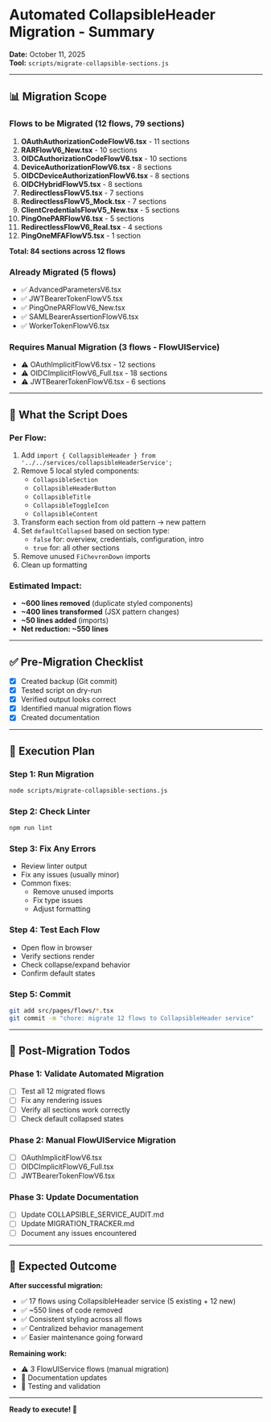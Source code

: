 # Automated CollapsibleHeader Migration - Summary

**Date:** October 11, 2025  
**Tool:** `scripts/migrate-collapsible-sections.js`

---

## 📊 Migration Scope

### Flows to be Migrated (12 flows, 79 sections)

1. **OAuthAuthorizationCodeFlowV6.tsx** - 11 sections
2. **RARFlowV6_New.tsx** - 10 sections  
3. **OIDCAuthorizationCodeFlowV6.tsx** - 10 sections
4. **DeviceAuthorizationFlowV6.tsx** - 8 sections
5. **OIDCDeviceAuthorizationFlowV6.tsx** - 8 sections
6. **OIDCHybridFlowV5.tsx** - 8 sections
7. **RedirectlessFlowV5.tsx** - 7 sections
8. **RedirectlessFlowV5_Mock.tsx** - 7 sections
9. **ClientCredentialsFlowV5_New.tsx** - 5 sections
10. **PingOnePARFlowV6.tsx** - 5 sections
11. **RedirectlessFlowV6_Real.tsx** - 4 sections
12. **PingOneMFAFlowV5.tsx** - 1 section

**Total: 84 sections across 12 flows**

### Already Migrated (5 flows)
- ✅ AdvancedParametersV6.tsx
- ✅ JWTBearerTokenFlowV5.tsx
- ✅ PingOnePARFlowV6_New.tsx
- ✅ SAMLBearerAssertionFlowV6.tsx
- ✅ WorkerTokenFlowV6.tsx

### Requires Manual Migration (3 flows - FlowUIService)
- ⚠️ OAuthImplicitFlowV6.tsx - 12 sections
- ⚠️ OIDCImplicitFlowV6_Full.tsx - 18 sections
- ⚠️ JWTBearerTokenFlowV6.tsx - 6 sections

---

## 🎯 What the Script Does

### Per Flow:
1. Add `import { CollapsibleHeader } from '../../services/collapsibleHeaderService';`
2. Remove 5 local styled components:
   - `CollapsibleSection`
   - `CollapsibleHeaderButton`
   - `CollapsibleTitle`
   - `CollapsibleToggleIcon`
   - `CollapsibleContent`
3. Transform each section from old pattern → new pattern
4. Set `defaultCollapsed` based on section type:
   - `false` for: overview, credentials, configuration, intro
   - `true` for: all other sections
5. Remove unused `FiChevronDown` imports
6. Clean up formatting

### Estimated Impact:
- **~600 lines removed** (duplicate styled components)
- **~400 lines transformed** (JSX pattern changes)
- **~50 lines added** (imports)
- **Net reduction: ~550 lines**

---

## ✅ Pre-Migration Checklist

- [x] Created backup (Git commit)
- [x] Tested script on dry-run
- [x] Verified output looks correct
- [x] Identified manual migration flows
- [x] Created documentation

---

## 🚀 Execution Plan

### Step 1: Run Migration
```bash
node scripts/migrate-collapsible-sections.js
```

### Step 2: Check Linter
```bash
npm run lint
```

### Step 3: Fix Any Errors
- Review linter output
- Fix any issues (usually minor)
- Common fixes:
  - Remove unused imports
  - Fix type issues
  - Adjust formatting

### Step 4: Test Each Flow
- Open flow in browser
- Verify sections render
- Check collapse/expand behavior
- Confirm default states

### Step 5: Commit
```bash
git add src/pages/flows/*.tsx
git commit -m "chore: migrate 12 flows to CollapsibleHeader service"
```

---

## 📝 Post-Migration Todos

### Phase 1: Validate Automated Migration
- [ ] Test all 12 migrated flows
- [ ] Fix any rendering issues
- [ ] Verify all sections work correctly
- [ ] Check default collapsed states

### Phase 2: Manual FlowUIService Migration
- [ ] OAuthImplicitFlowV6.tsx
- [ ] OIDCImplicitFlowV6_Full.tsx
- [ ] JWTBearerTokenFlowV6.tsx

### Phase 3: Update Documentation
- [ ] Update COLLAPSIBLE_SERVICE_AUDIT.md
- [ ] Update MIGRATION_TRACKER.md
- [ ] Document any issues encountered

---

## 🎉 Expected Outcome

**After successful migration:**

- ✅ 17 flows using CollapsibleHeader service (5 existing + 12 new)
- ✅ ~550 lines of code removed
- ✅ Consistent styling across all flows
- ✅ Centralized behavior management
- ✅ Easier maintenance going forward

**Remaining work:**

- ⚠️ 3 FlowUIService flows (manual migration)
- 📝 Documentation updates
- 🧪 Testing and validation

---

**Ready to execute! 🚀**

